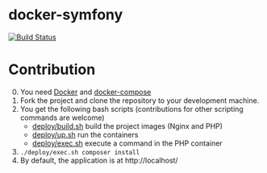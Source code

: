 # docker-symfony
[![Build Status](https://travis-ci.org/docker-symfony/docker-symfony.svg?branch=master)](https://travis-ci.org/docker-symfony/docker-symfony)

# Contribution
0. You need [Docker](https://www.docker.com/community-edition#/download) and [docker-compose](https://docs.docker.com/compose/install/)
1. Fork the project and clone the repository to your development machine.
2. You get the following bash scripts (contributions for other scripting commands are welcome)
    * [deploy/build.sh](deploy/build.sh) build the project images (Nginx and PHP)
    * [deploy/up.sh](deploy/up.sh) run the containers
    * [deploy/exec.sh](deploy/exec.sh) execute a command in the PHP container
3. `./deploy/exec.sh composer install`
4. By default, the application is at http://localhost/

